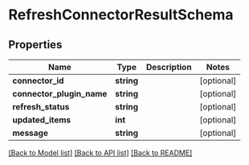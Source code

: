 # RefreshConnectorResultSchema

## Properties
Name | Type | Description | Notes
------------ | ------------- | ------------- | -------------
**connector_id** | **string** |  | [optional] 
**connector_plugin_name** | **string** |  | [optional] 
**refresh_status** | **string** |  | [optional] 
**updated_items** | **int** |  | [optional] 
**message** | **string** |  | [optional] 

[[Back to Model list]](../README.md#documentation-for-models) [[Back to API list]](../README.md#documentation-for-api-endpoints) [[Back to README]](../README.md)


